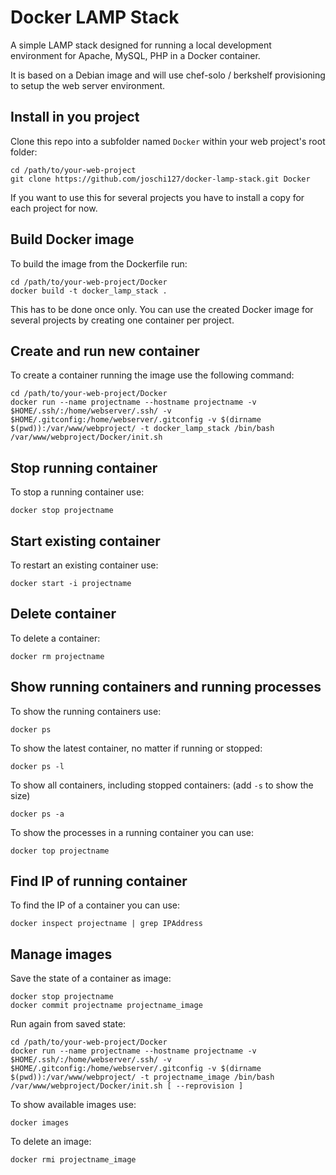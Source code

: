 Docker LAMP Stack
=================

A simple LAMP stack designed for running a local development environment for Apache, MySQL, PHP in a Docker container.

It is based on a Debian image and will use chef-solo / berkshelf provisioning to setup the web server environment.

Install in you project
----------------------

Clone this repo into a subfolder named `Docker` within your web project's root folder:

    cd /path/to/your-web-project
    git clone https://github.com/joschi127/docker-lamp-stack.git Docker

If you want to use this for several projects you have to install a copy for each project for now.

Build Docker image
------------------

To build the image from the Dockerfile run:

    cd /path/to/your-web-project/Docker
    docker build -t docker_lamp_stack .

This has to be done once only. You can use the created Docker image for several projects by creating one container
per project.

Create and run new container
----------------------------

To create a container running the image use the following command:

    cd /path/to/your-web-project/Docker
    docker run --name projectname --hostname projectname -v $HOME/.ssh/:/home/webserver/.ssh/ -v $HOME/.gitconfig:/home/webserver/.gitconfig -v $(dirname $(pwd)):/var/www/webproject/ -t docker_lamp_stack /bin/bash /var/www/webproject/Docker/init.sh

Stop running container
----------------------

To stop a running container use:

    docker stop projectname

Start existing container
------------------------

To restart an existing container use:

    docker start -i projectname

Delete container
----------------

To delete a container:

    docker rm projectname

Show running containers and running processes
---------------------------------------------

To show the running containers use:

    docker ps

To show the latest container, no matter if running or stopped:

    docker ps -l

To show all containers, including stopped containers: (add `-s` to show the size)

    docker ps -a

To show the processes in a running container you can use:

    docker top projectname

Find IP of running container
----------------------------

To find the IP of a container you can use:

    docker inspect projectname | grep IPAddress

Manage images
-------------

Save the state of a container as image:

    docker stop projectname
    docker commit projectname projectname_image

Run again from saved state:

    cd /path/to/your-web-project/Docker
    docker run --name projectname --hostname projectname -v $HOME/.ssh/:/home/webserver/.ssh/ -v $HOME/.gitconfig:/home/webserver/.gitconfig -v $(dirname $(pwd)):/var/www/webproject/ -t projectname_image /bin/bash /var/www/webproject/Docker/init.sh [ --reprovision ]

To show available images use:

    docker images

To delete an image:

    docker rmi projectname_image

